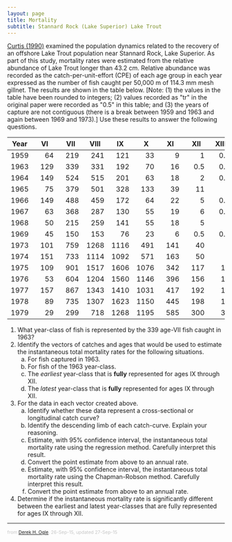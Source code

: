 ```yaml
---
layout: page
title: Mortality
subtitle: Stannard Rock (Lake Superior) Lake Trout
---
```


[Curtis (1990)](http://www.glsc.usgs.gov/publications/1990/688) examined the population dynamics related to the recovery of an offshore Lake Trout population near Stannard Rock, Lake Superior.  As part of this study, mortality rates were estimated from the relative abundance of Lake Trout longer than 43.2 cm.  Relative abundance was recorded as the catch-per-unit-effort (CPE) of each age group in each year expressed as the number of fish caught per 50,000 m of 114.3 mm mesh gillnet.  The results are shown in the table below.  [Note: (1) the values in the table have been rounded to integers; (2) values recorded as "tr" in the original paper were recorded as "0.5" in this table; and (3) the years of capture are not contiguous (there is a break between 1959 and 1963 and again between 1969 and 1973).]  Use these results to answer the following questions.


| Year | &nbsp;&nbsp;&nbsp;VI&nbsp;&nbsp;&nbsp; | &nbsp;&nbsp;&nbsp;VII&nbsp;&nbsp; | &nbsp;&nbsp;VIII&nbsp;&nbsp; | &nbsp;&nbsp;&nbsp;IX&nbsp;&nbsp;&nbsp; | &nbsp;&nbsp;&nbsp;&nbsp;X&nbsp;&nbsp;&nbsp; | &nbsp;&nbsp;&nbsp;XI&nbsp;&nbsp;&nbsp; | &nbsp;&nbsp;&nbsp;XII&nbsp;&nbsp; | &nbsp;&nbsp;XIII&nbsp;&nbsp; | &nbsp;&nbsp;&nbsp;XIV&nbsp;&nbsp; |
|:----:|---:|---:|---:|---:|---:|---:|---:|---:|---:|
| 1959 | 64 | 219 | 241 | 121 | 33 | 9 | 1 | 0.5 | 1 |
| 1963 | 129 | 339 | 331 | 192 | 70 | 16 | 0.5 | 0.5 | 0.5 |
| 1964 | 149 | 524 | 515 | 201 | 63 | 18 | 2 | 0.5 | 0.5 |
| 1965 | 75 | 379 | 501 | 328 | 133 | 39 | 11 | 1 | 0.5 |
| 1966 | 149 | 488 | 459 | 172 | 64 | 22 | 5 | 0.5 | 0.5 |
| 1967 | 63 | 368 | 287 | 130 | 55 | 19 | 6 | 0.5 | 0.5 |
| 1968 | 50 | 215 | 259 | 141 | 55 | 18 | 5 | 1 | 0.5 |
| 1969 | 45 | 150 | 153 | 76 | 23 | 6 | 0.5 | 0.5 | 0.5 |
| 1973 | 101 | 759 | 1268 | 1116 | 491 | 141 | 40 | 4 | 0.5 |
| 1974 | 151 | 733 | 1114 | 1092 | 571 | 163 | 50 | 9 | 5 |
| 1975 | 109 | 901 | 1517 | 1606 | 1076 | 342 | 117 | 12 | 7 |
| 1976 | 53 | 604 | 1204 | 1560 | 1146 | 396 | 156 | 18 | 10 |
| 1977 | 157 | 867 | 1343 | 1410 | 1031 | 417 | 192 | 17 | 7 |
| 1978 | 89 | 735 | 1307 | 1623 | 1150 | 445 | 198 | 18 | 14 |
| 1979 | 29 | 299 | 718 | 1268 | 1195 | 585 | 300 | 36 | 14 |

1. What year-class of fish is represented by the 339 age-VII fish caught in 1963?
1. Identify the vectors of catches and ages that would be used to estimate the instantaneous total mortality rates for the following situations.
   1. For fish captured in 1963.
   1. For fish of the 1963 year-class.
   1. The *earliest* year-class that is **fully** represented for ages IX through XII.
   1. The *latest* year-class that is **fully** represented for ages IX through XII.
1. For the data in each vector created above.
   1. Identify whether these data represent a cross-sectional or longitudinal catch curve?
   1. Identify the descending limb of each catch-curve.  Explain your reasoning.
   1. Estimate, with 95% confidence interval, the instantaneous total mortality rate using the regression method.  Carefully interpret this result.
   1. Convert the point estimate from above to an annual rate.
   1. Estimate, with 95% confidence interval, the instantaneous total mortality rate using the Chapman-Robson method.  Carefully interpret this result.
   1. Convert the point estimate from above to an annual rate.
1. Determine if the instantaneous mortality rate is significantly different between the earliest and latest year-classes that are fully represented for ages IX through XII.

---
<p style="font-size: 0.75em; color: c6c6c6;">from <a href="http://derekogle.com">Derek H. Ogle</a>, 26-Sep-15, updated 27-Sep-15</p>

<style type="text/css">
ol ol { list-style-type: lower-alpha; }
</style>
